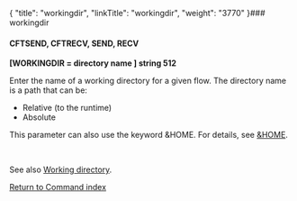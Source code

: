 {
    "title": "workingdir",
    "linkTitle": "workingdir",
    "weight": "3770"
}### workingdir

#### CFTSEND, CFTRECV, SEND, RECV

****\[WORKINGDIR = directory name \] string 512****

Enter the name of a working directory for a given flow. The directory name is a path that can be:

- Relative (to the runtime)
- Absolute

This parameter can also use the keyword &HOME. For details, see [&HOME](../home).

 

See also [Working directory](../../../../concepts/transfer_command_overview/working_directory_allos).

[Return to Command index](../../)

